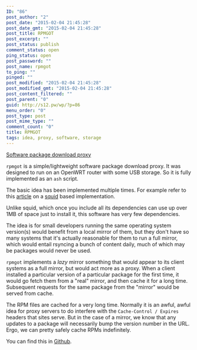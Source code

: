 ```yaml
---
ID: "86"
post_author: "2"
post_date: "2015-02-04 21:45:28"
post_date_gmt: "2015-02-04 21:45:28"
post_title: RPMGOT
post_excerpt: ""
post_status: publish
comment_status: open
ping_status: open
post_password: ""
post_name: rpmgot
to_ping: ""
pinged: ""
post_modified: "2015-02-04 21:45:28"
post_modified_gmt: "2015-02-04 21:45:28"
post_content_filtered: ""
post_parent: "0"
guid: http://s12.pw/wp/?p=86
menu_order: "0"
post_type: post
post_mime_type: ""
comment_count: "0"
title: RPMGOT
tags: idea, proxy, software, storage
---
```


[Software package download proxy](http://github.com/alejandroliu/rpmgot)

`rpmgot` is a simple/lightweight software package download proxy. It was designed to run on an OpenWRT router with some USB storage. So it is fully implemented as an `ash` script.

The basic idea has been implemented multiple times. For example refer to this [article](http://ma.ttwagner.com/lazy-distro-mirrors-with-squid/) on a [squid](http://www.squid-cache.org/) based implementation.

Unlike squid, which once you include all its dependencies can use up over 1MB of space just to install it, this software has very few dependencies.

The idea is for small developers running the same operating system version(s) would benefit from a local mirror of them, but they don't have so many systems that it's actually reasonable for them to run a full mirror, which would entail rsyncing a bunch of content daily, much of which may be packages would never be used.

`rpmgot` implements a _lazy_ mirror something that would appear to its client systems as a full mirror, but would act more as a proxy. When a client installed a particular version of a particular package for the first time, it would go fetch them from a "real" mirror, and then cache it for a long time. Subsequent requests for the same package from the "mirror" would be served from cache.

The RPM files are cached for a very long time. Normally it is an awful, awful idea for proxy servers to do interfere with the `Cache-Control / Expires` headers that sites serve. But in the case of a mirror, we know that any updates to a package will necessarily bump the version number in the URL. Ergo, we can pretty safely cache RPMs indefinitely.

You can find this in [Github](http://github.com/alejandroliu/rpmgot).
